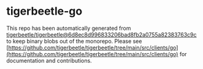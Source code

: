 # tigerbeetle-go
This repo has been automatically generated from [tigerbeetle/tigerbeetle@6d8ec8d996833206bad8fb2a0755a82383763c9c](https://github.com/tigerbeetle/tigerbeetle/commit/6d8ec8d996833206bad8fb2a0755a82383763c9c) to keep binary blobs out of the monorepo. Please see [https://github.com/tigerbeetle/tigerbeetle/tree/main/src/clients/go](https://github.com/tigerbeetle/tigerbeetle/tree/main/src/clients/go) for documentation and contributions.
